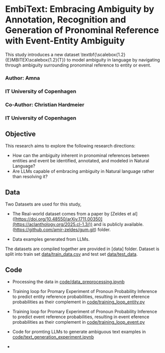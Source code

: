 # EmbiText: Embracing Ambiguity by Annotation, Recognition and Generation of Pronominal Reference with Event-Entity Ambiguity

This study introduces a new dataset \textbf{\scalebox{1.2}{E}MBITEX\scalebox{1.2}{T}} to model ambiguity in language by navigating through ambiguity surrounding pronominal reference to entity or event. 

### Author: Amna 
### IT University of Copenhagen 

### Co-Author: Christian Hardmeier 
### IT University of Copenhagen 



 ## Objective 
This research aims to explore the following research directions: 
- How can the ambiguity inherent in pronominal references between entities and event be identified, annotated, and modeled in Natural Language?
- Are LLMs capable of embracing ambiguity in Natural language rather than resolving it?


 ## Data 

Two Datasets are used for this study, 
- The Real-world dataset comes from a paper by [Zeldes et al]
([https://doi.org/10.48550/arXiv.1711.00350](https://aclanthology.org/2025.cl-1.3/)) and is publicly available. (https://github.com/amir-zeldes/gum.git) folder.

- Data examples generated from LLMs. 

The datasets are compiled together are provided in [data] folder. Dataset is split into train set [data/train_data.csv](data/train_data.csv) and test set [data/test_data](data/test_data.csv).


## Code 
- Processing the data in [code/data_preprocessing.ipynb](code/data_preprocessing.ipynb)
- Training loop for Promary Experiment of Pronoun Probability Inference to predict entity reference probabilities, resulting in event eference probabilities as their complement in [code/training_loop_entity.py](code/training_loop_entity.py)
- Training loop for Promary Experiment of Pronoun Probability Inference to predict event reference probabilities, resulting in event eference probabilities as their complement in [code/training_loop_event.py](code/training_loop_event.py)
- Code for promting LLMs to generate ambiguous text examples in [code/text_generation_experiment.ipynb](code/text_generation_experiment.ipynb)

- 
